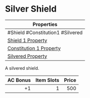 # Silver Shield

| Properties                                                                      |
| ------------------------------------------------------------------------------- |
| #Shield #Constitution1 #Silvered                                                |
| [Shield 1 Property](../Armor%20Properties/Shield%20X%20Property.md)             |
| [Constitution 1 Property](../Armor%20Properties/Constitution%20X%20Property.md) |
| [Silvered Property](../../../Material%20Properties/Silvered%20Property.md)      |
A silvered shield.

| AC Bonus | Item Slots | Price |
| -------: | ---------: | ----: |
|       +1 |          1 |   500 |
